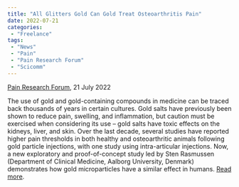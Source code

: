 ```yaml
---
title: "All Glitters Gold Can Gold Treat Osteoarthritis Pain"
date: 2022-07-21
categories:
 - "Freelance"
tags:
 - "News"
 - "Pain"
 - "Pain Research Forum" 
 - "Scicomm"
---
```


<!--more-->

[Pain Research Forum](https://www.painresearchforum.org/), 21 July 2022

The use of gold and gold-containing compounds in medicine can be traced back thousands of years in certain cultures. Gold salts have previously been shown to reduce pain, swelling, and inflammation, but caution must be exercised when considering its use – gold salts have toxic effects on the kidneys, liver, and skin. Over the last decade, several studies have reported higher pain thresholds in both healthy and osteoarthritic animals following gold particle injections, with one study using intra-articular injections. Now, a new exploratory and proof-of-concept study led by Sten Rasmussen (Department of Clinical Medicine, Aalborg University, Denmark) demonstrates how gold microparticles have a similar effect in humans. [Read more](https://www.painresearchforum.org/news/202362-all-glitters-gold-can-gold-treat-osteoarthritis-pain).